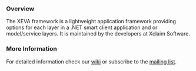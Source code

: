 ### Overview ###
The XEVA framework is a lightweight application framework providing options for each layer in a .NET smart client application and or model/service layers. It is maintained by the developers at Xclaim Software.

### More Information ###
For detailed information check our [wiki](Home.md) or subscribe to the [mailing list](http://groups.google.com/group/xeva).